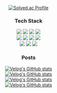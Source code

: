 <div align="center">

[![Solved.ac Profile](http://mazassumnida.wtf/api/v2/generate_badge?boj=nureongi0214)](https://solved.ac/nureongi0214/)

  ### Tech Stack

  <div>
    <div align="center">
      <img src="https://img.shields.io/badge/Python-2B516F?style=for-the-badge&logo=Python&logoColor=white">
      <img src="https://img.shields.io/badge/JavaScript-F7DF1E?style=for-the-badge&logo=javascript&logoColor=black">
      <img src="https://img.shields.io/badge/TypeScript-2F74C0?style=for-the-badge&logo=typescript&logoColor=white">
      <img src="https://img.shields.io/badge/Dart-03589C?style=for-the-badge&logo=dart&logoColor=white">
    </div>
    <div align="center">
      <img src="https://img.shields.io/badge/PyTorch-EE4C2C?style=for-the-badge&logo=pytorch&logoColor=white">
      <img src="https://img.shields.io/badge/Flutter-28B0EE?style=for-the-badge&logo=flutter&logoColor=white">
      <img src="https://img.shields.io/badge/React-61DAFB?style=for-the-badge&logo=react&logoColor=black">
      <img src="https://img.shields.io/badge/Tensorflow-F78400?style=for-the-badge&logo=tensorflow&logoColor=white">
    </div>
    <div align="center">
      <img src="https://img.shields.io/badge/Docker-2496ED?style=for-the-badge&logo=docker&logoColor=white">
      <img src="https://img.shields.io/badge/MySQL-00618A?style=for-the-badge&logo=mysql&logoColor=white">
      <img src="https://img.shields.io/badge/mongoDB-09934E?style=for-the-badge&logo=mongodb&logoColor=white">
    </div>
  </div>

### Posts

[![Velog's GitHub stats](https://velog-readme-stats.vercel.app/api?name=cjkangme&slug=LRM-Large-Reconstruction-Model-For-Single-Image-To-3D)](https://velog.io/@cjkangme/LRM-Large-Reconstruction-Model-For-Single-Image-To-3D)
<br />
[![Velog's GitHub stats](https://velog-readme-stats.vercel.app/api?name=cjkangme&slug=3D-Gaussian-Splattingfor-Real-Time-Radiance-Field-Rendering)](https://velog.io/@cjkangme/3D-Gaussian-Splattingfor-Real-Time-Radiance-Field-Rendering)
<br />
[![Velog's GitHub stats](https://velog-readme-stats.vercel.app/api?name=cjkangme&slug=React에서-모바일-앱-같은-페이지-전환효과-만들기-1)](https://velog.io/@cjkangme/React에서-모바일-앱-같은-페이지-전환효과-만들기-1)
<br />
[![Velog's GitHub stats](https://velog-readme-stats.vercel.app/api?name=cjkangme&slug=제-4회-K-디지털트레이닝-해커톤-후기)](https://velog.io/@cjkangme/제-4회-K-디지털트레이닝-해커톤-후기)
  
</div>
